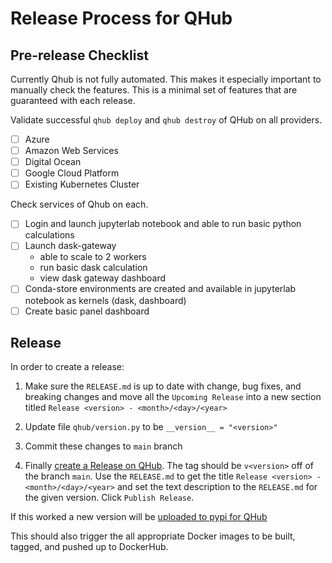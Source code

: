 # Release Process for QHub

## Pre-release Checklist

Currently Qhub is not fully automated. This makes it especially
important to manually check the features. This is a minimal set of
features that are guaranteed with each release.

Validate successful `qhub deploy` and `qhub destroy` of QHub on all
providers.

 - [ ] Azure
 - [ ] Amazon Web Services
 - [ ] Digital Ocean
 - [ ] Google Cloud Platform
 - [ ] Existing Kubernetes Cluster

Check services of Qhub on each.
 - [ ] Login and launch jupyterlab notebook and able to run basic python calculations
 - [ ] Launch dask-gateway
    - able to scale to 2 workers
    - run basic dask calculation
    - view dask gateway dashboard
 - [ ] Conda-store environments are created and available in jupyterlab notebook as kernels (dask, dashboard)
 - [ ] Create basic panel dashboard

## Release

In order to create a release:

1. Make sure the `RELEASE.md` is up to date with change, bug fixes,
   and breaking changes and move all the `Upcoming Release` into a new
   section titled `Release <version> - <month>/<day>/<year>`

2. Update file `qhub/version.py` to be `__version__ = "<version>"`

3. Commit these changes to `main` branch

4. Finally [create a Release on QHub](https://github.com/Quansight/qhub/releases/new). The tag should be `v<version>` off of the branch `main`. Use the `RELEASE.md` to get the title `Release <version> - <month>/<day>/<year>` and set the text description to the `RELEASE.md` for the given version. Click `Publish Release`.

If this worked a new version will be [uploaded to pypi for QHub](https://pypi.org/project/qhub/)

This should also trigger the all appropriate Docker images to be built, tagged, and pushed up to DockerHub.
